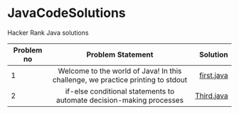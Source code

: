 # JavaCodeSolutions
Hacker Rank Java solutions

| Problem no        | Problem Statement          | Solution |
| ------------- |:-------------:| -----:|
|  1| Welcome to the world of Java! In this challenge, we practice printing to stdout | [first.java](https://github.com/rahulgupta1999/JavaCodeSolutions/blob/master/first.java) |
|  2| if-else conditional statements to automate decision-making processes| [Third.java](https://github.com/rahulgupta1999/JavaCodeSolutions/blob/master/third.java) |
